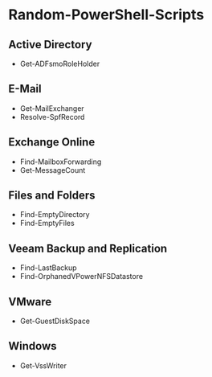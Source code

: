 # Random-PowerShell-Scripts

<h2>Active Directory</h2>

- Get-ADFsmoRoleHolder</br>

<h2>E-Mail</h2>

- Get-MailExchanger
- Resolve-SpfRecord

<h2>Exchange Online</h2>

- Find-MailboxForwarding</br>
- Get-MessageCount</br>

<h2>Files and Folders</h2>

- Find-EmptyDirectory
- Find-EmptyFiles

<h2>Veeam Backup and Replication</h2>

- Find-LastBackup</br>
- Find-OrphanedVPowerNFSDatastore</br>

<h2>VMware</h2>

- Get-GuestDiskSpace</br>

<h2>Windows</h2>

- Get-VssWriter